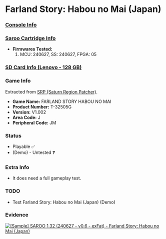 # Farland Story: Habou no Mai (Japan)

### [Console Info](../../../../Info/Consoles/VA13/README.md)

### [Saroo Cartridge Info](../../../../Info/Cartridges/RetroGameParadiseStore/1.32F/README.md)

- <b>Firmwares Tested:</b>
  1. MCU: 240627, SS: 240627, FPGA: 05

### [SD Card Info (Lenovo - 128 GB)](../../../../Info/SdCards/Lenovo/128GB/exfat/README.md)

### Game Info

Extracted from [SRP (Saturn Region Patcher)](https://segaxtreme.net/resources/saturn-region-patcher.81/download).

- <b>Game Name:</b> FARLAND STORY HABOU NO MAI
- <b>Product Number:</b> T-32505G
- <b>Version:</b> V1.002
- <b>Area Code:</b> J
- <b>Peripheral Code:</b> JM

### Status

- Playable :white_check_mark:
- (Demo) - Untested :question:

### Extra Info

- It does need a full gameplay test.

### TODO

- Test Farland Story: Habou no Mai (Japan) (Demo)

### Evidence

[![[Sample] SAROO 1.32 (240627 - v0.6 - exFat) - Farland Story: Habou no Mai (Japan)](https://img.youtube.com/vi/M2K32dRX0Bs/0.jpg)](https://www.youtube.com/watch?v=M2K32dRX0Bs)
